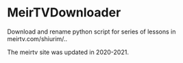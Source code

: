 # MeirTVDownloader
Download and rename python script for series of lessons in meirtv.com/shiurim/..

The meirtv site was updated in 2020-2021.

